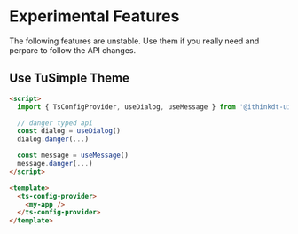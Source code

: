 <!--anchor:on-->

# Experimental Features

<n-alert type="warning" title="Caveats" :bordered="false">
  The following features are <n-text strong>unstable</n-text>. Use them if you really need and perpare to follow the API changes.
</n-alert>

## Use TuSimple Theme

```html
<script>
  import { TsConfigProvider, useDialog, useMessage } from '@ithinkdt-ui/tusimple-theme'

  // danger typed api
  const dialog = useDialog()
  dialog.danger(...)

  const message = useMessage()
  message.danger(...)
</script>

<template>
  <ts-config-provider>
    <my-app />
  </ts-config-provider>
</template>
```
